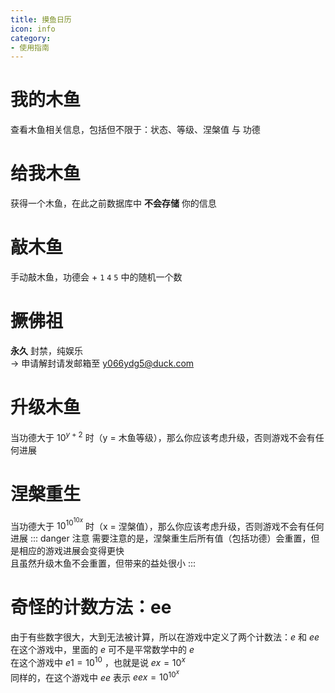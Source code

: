 ```yaml
---
title: 摸鱼日历
icon: info
category:
- 使用指南
---
```


# 我的木鱼
查看木鱼相关信息，包括但不限于：状态、等级、涅槃值 与 功德

# 给我木鱼
获得一个木鱼，在此之前数据库中 **不会存储** 你的信息

# 敲木鱼
手动敲木鱼，功德会 + `1` `4` `5` 中的随机一个数

# 撅佛祖
**永久** 封禁，纯娱乐<br>
→ 申请解封请发邮箱至 y066ydg5@duck.com

# 升级木鱼
当功德大于 $10^{y+2}$ 时（y = 木鱼等级），那么你应该考虑升级，否则游戏不会有任何进展

# 涅槃重生
当功德大于 $10^{10^{10x}}$ 时（x = 涅槃值），那么你应该考虑升级，否则游戏不会有任何进展
::: danger 注意
需要注意的是，涅槃重生后所有值（包括功德）会重置，但是相应的游戏进展会变得更快<br>
且虽然升级木鱼不会重置，但带来的益处很小
:::

# 奇怪的计数方法：ee
由于有些数字很大，大到无法被计算，所以在游戏中定义了两个计数法：_e_ 和 _ee_
在这个游戏中，里面的 _e_ 可不是平常数学中的 _e_ <br>
在这个游戏中 $e1 = 10^{10}$ ，也就是说 $ex = 10^{x}$ <br>
同样的，在这个游戏中 _ee_ 表示 $eex = 10^{10^{x}}$
